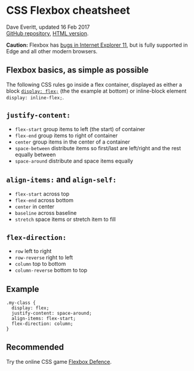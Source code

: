 # CSS Flexbox cheatsheet

Dave Everitt, updated 16 Feb 2017  
[GitHub repository](https://github.com/DaveEveritt/flexbox-cheatsheet), [HTML version](https://daveeveritt.github.io/flexbox-cheatsheet/ "Thanks, Dillinger.io").

**Caution:** Flexbox has [bugs in Internet Explorer 11](http://caniuse.com/#feat=flexbox "caniuse flexbox"), but is fully supported in Edge and all other modern browsers.

## Flexbox basics, as simple as possible

The following CSS rules go inside a flex container, displayed as either a block [`display: flex;`](http://www.w3schools.com/cssref/css3_pr_flex.asp) (the the example at bottom) or inline-block element `display: inline-flex;`.

## `justify-content:`
- `flex-start` group items to left (the start) of container
- `flex-end` group items to right of container
- `center` group items in the center of a container
- `space-between` distribute items so first/last are left/right and the rest equally between
- `space-around` distribute and space items equally

## `align-items:` and `align-self:`
- `flex-start` across top
- `flex-end` across bottom
- `center` in center
- `baseline` across baseline
- `stretch` space items or stretch item to fill

## `flex-direction:`
- `row` left to right
- `row-reverse` right to left
- `column` top to bottom
- `column-reverse` bottom to top

## Example

    .my-class {
      display: flex;
      justify-content: space-around;
      align-items: flex-start;
      flex-direction: column;
    }

## Recommended

Try the online CSS game [Flexbox Defence](http://www.flexboxdefense.com/).

